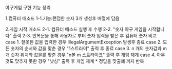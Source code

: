 야구게임 구현 기능 정리

1.컴퓨터 매소드 
 1-1.기능:랜덤한 숫자 3개 생성후 배열에 담음

2.게임 시작 매소드 
 2-1. 컴퓨터 매소드 실행 후 수행
 2-2. "숫자 야구 게임을 시작합니다" 출력
 2-3. 반복문을 통해 사용자로 부터 숫자 입력을 받은 후 컴퓨터 숫자 비교
     case 1. 잘못된 값을 입력한 경우 IllegalArgumentException 발생후 종료
     case 2. 모든 숫자의 순서와 값을 맞춘 경우 "1스트라이" 출력 후 종료
     case 3. n 개의 숫자값과 m 개 슷자 위치와 값을를 맞춘 경우 "n볼 m 스트라이크" 출력 후 개임 재계
     case 4. 아무 것도 맞추지 못한 경우 "낫싱" 출력 후 게임 제계
     * 정답을 맞출떄 까지 반복

